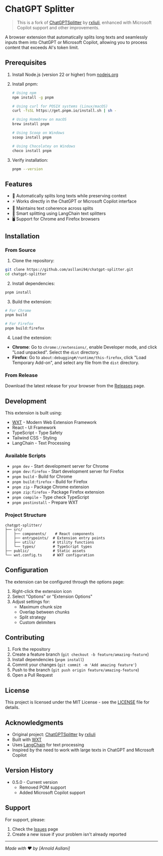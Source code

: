 # ChatGPT Splitter

> This is a fork of [ChatGPTSplitter](https://github.com/rxliuli/ChatGPTSplitter) by [rxliuli](https://github.com/rxliuli), enhanced with Microsoft Copilot support and other improvements.

A browser extension that automatically splits long texts and seamlessly inputs them into ChatGPT or Microsoft Copilot, allowing you to process content that exceeds AI's token limit.

## Prerequisites

1. Install Node.js (version 22 or higher) from [nodejs.org](https://nodejs.org/)

2. Install pnpm:
   ```bash
   # Using npm
   npm install -g pnpm

   # Using curl for POSIX systems (Linux/macOS)
   curl -fsSL https://get.pnpm.io/install.sh | sh -

   # Using Homebrew on macOS
   brew install pnpm

   # Using Scoop on Windows
   scoop install pnpm

   # Using Chocolatey on Windows
   choco install pnpm
   ```

3. Verify installation:
   ```bash
   pnpm --version
   ```

## Features

- 🔄 Automatically splits long texts while preserving context
- ⚡ Works directly in the ChatGPT or Microsoft Copilot interface
- 📝 Maintains text coherence across splits
- 🎯 Smart splitting using LangChain text splitters
- 🖥️ Support for Chrome and Firefox browsers

## Installation

### From Source

1. Clone the repository:
```bash
git clone https://github.com/asllani94/chatgpt-splitter.git
cd chatgpt-splitter
```

2. Install dependencies:
```bash
pnpm install
```

3. Build the extension:
```bash
# For Chrome
pnpm build

# For Firefox
pnpm build:firefox
```

4. Load the extension:
- **Chrome**: Go to `chrome://extensions/`, enable Developer mode, and click "Load unpacked". Select the `dist` directory.
- **Firefox**: Go to `about:debugging#/runtime/this-firefox`, click "Load Temporary Add-on", and select any file from the `dist` directory.

### From Release

Download the latest release for your browser from the [Releases](https://github.com/asllani94/chatgpt-splitter/releases) page.

## Development

This extension is built using:
- [WXT](https://wxt.dev) - Modern Web Extension Framework
- React - UI Framework
- TypeScript - Type Safety
- Tailwind CSS - Styling
- LangChain - Text Processing

### Available Scripts

- `pnpm dev` - Start development server for Chrome
- `pnpm dev:firefox` - Start development server for Firefox
- `pnpm build` - Build for Chrome
- `pnpm build:firefox` - Build for Firefox
- `pnpm zip` - Package Chrome extension
- `pnpm zip:firefox` - Package Firefox extension
- `pnpm compile` - Type check TypeScript
- `pnpm postinstall` - Prepare WXT

### Project Structure

```
chatgpt-splitter/
├── src/
│   ├── components/    # React components
│   ├── entrypoints/  # Extension entry points
│   ├── utils/        # Utility functions
│   └── types/        # TypeScript types
├── public/           # Static assets
└── wxt.config.ts     # WXT configuration
```

## Configuration

The extension can be configured through the options page:
1. Right-click the extension icon
2. Select "Options" or "Extension Options"
3. Adjust settings for:
    - Maximum chunk size
    - Overlap between chunks
    - Split strategy
    - Custom delimiters

## Contributing

1. Fork the repository
2. Create a feature branch (`git checkout -b feature/amazing-feature`)
3. Install dependencies (`pnpm install`)
4. Commit your changes (`git commit -m 'Add amazing feature'`)
5. Push to the branch (`git push origin feature/amazing-feature`)
6. Open a Pull Request

## License

This project is licensed under the MIT License - see the [LICENSE](LICENSE) file for details.

## Acknowledgments

- Original project: [ChatGPTSplitter](https://github.com/rxliuli/ChatGPTSplitter) by [rxliuli](https://github.com/rxliuli)
- Built with [WXT](https://wxt.dev)
- Uses [LangChain](https://js.langchain.com) for text processing
- Inspired by the need to work with large texts in ChatGPT and Microsoft Copilot

## Version History

- 0.5.0 - Current version
    - Removed POM support
    - Added Microsoft Copilot support

## Support

For support, please:
1. Check the [Issues](https://github.com/asllani94/chatgpt-splitter/issues) page
2. Create a new issue if your problem isn't already reported

---

*Made with ❤️ by [Arnold Asllani]*